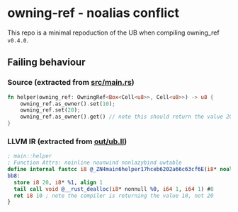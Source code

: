 # owning-ref - noalias conflict

This repo is a minimal repoduction of the UB when compiling owning_ref `v0.4.0`.

## Failing behaviour

### Source (extracted from [src/main.rs](./src/main.rs))

```rust
fn helper(owning_ref: OwningRef<Box<Cell<u8>>, Cell<u8>>) -> u8 {
    owning_ref.as_owner().set(10);
    owning_ref.set(20);
    owning_ref.as_owner().get() // note this should return the value 20
}
```

### LLVM IR (extracted from [out/ub.ll](./out/ub.ll))

```llvm
; main::helper
; Function Attrs: noinline nounwind nonlazybind uwtable
define internal fastcc i8 @_ZN4main6helper17hceb6202a66c63cf6E(i8* noalias align 1 dereferenceable(1), i8*) unnamed_addr #2 personality i32 (i32, i32, i64, %"unwind::libunwind::_Unwind_Exception"*, %"unwind::libunwind::_Unwind_Context"*)* @rust_eh_personality {
bb8:
  store i8 20, i8* %1, align 1
  tail call void @__rust_dealloc(i8* nonnull %0, i64 1, i64 1) #8
  ret i8 10 ; note the compiler is returning the value 10, not 20
}
```
